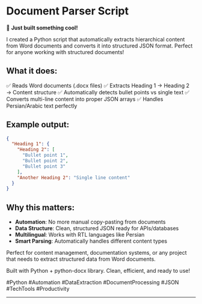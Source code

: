 # Document Parser Script

🚀 **Just built something cool!** 

I created a Python script that automatically extracts hierarchical content from Word documents and converts it into structured JSON format. Perfect for anyone working with structured documents!

## What it does:
✅ Reads Word documents (.docx files)
✅ Extracts Heading 1 → Heading 2 → Content structure
✅ Automatically detects bullet points vs single text
✅ Converts multi-line content into proper JSON arrays
✅ Handles Persian/Arabic text perfectly

## Example output:
```json
{
  "Heading 1": {
    "Heading 2": [
      "Bullet point 1",
      "Bullet point 2", 
      "Bullet point 3"
    ],
    "Another Heading 2": "Single line content"
  }
}
```

## Why this matters:
- **Automation**: No more manual copy-pasting from documents
- **Data Structure**: Clean, structured JSON ready for APIs/databases
- **Multilingual**: Works with RTL languages like Persian
- **Smart Parsing**: Automatically handles different content types

Perfect for content management, documentation systems, or any project that needs to extract structured data from Word documents.

Built with Python + python-docx library. Clean, efficient, and ready to use! 

#Python #Automation #DataExtraction #DocumentProcessing #JSON #TechTools #Productivity

---
